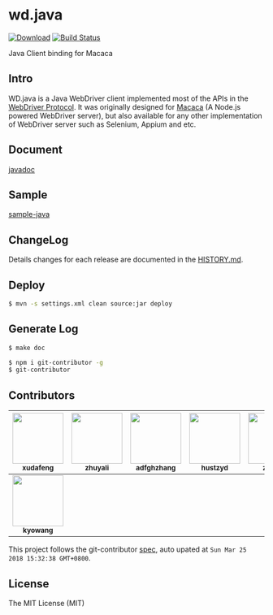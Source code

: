 # wd.java

 [ ![Download](https://api.bintray.com/packages/xudafeng/maven/macacaclient/images/download.svg)](https://bintray.com/xudafeng/maven/macacaclient/_latestVersion)
 [![Build Status](https://travis-ci.org/macacajs/wd.java.svg)](https://travis-ci.org/macacajs/wd.java)

Java Client binding for Macaca

## Intro

WD.java is a Java WebDriver client implemented most of the APIs in the [WebDriver Protocol](https://www.w3.org/TR/webdriver/).
It was originally designed for [Macaca](//macacajs.github.io) (A Node.js powered WebDriver server), but also available for any other implementation of WebDriver server such as Selenium, Appium and etc.

## Document

[javadoc](//macacajs.github.io/wd.java/?asdfasdfa=adsfasd)

## Sample

[sample-java](//github.com/macaca-sample/sample-java)

## ChangeLog

Details changes for each release are documented in the [HISTORY.md](HISTORY.md).

## Deploy

```bash
$ mvn -s settings.xml clean source:jar deploy
```

## Generate Log

```bash
$ make doc
```

```bash
$ npm i git-contributor -g
$ git-contributor
```

<!-- GITCONTRIBUTOR_START -->

## Contributors

|[<img src="https://avatars1.githubusercontent.com/u/1011681?v=4" width="100px;"/><br/><sub><b>xudafeng</b></sub>](https://github.com/xudafeng)<br/>|[<img src="https://avatars3.githubusercontent.com/u/15025212?v=4" width="100px;"/><br/><sub><b>zhuyali</b></sub>](https://github.com/zhuyali)<br/>|[<img src="https://avatars2.githubusercontent.com/u/20984179?v=4" width="100px;"/><br/><sub><b>adfghzhang</b></sub>](https://github.com/adfghzhang)<br/>|[<img src="https://avatars2.githubusercontent.com/u/5562118?v=4" width="100px;"/><br/><sub><b>hustzyd</b></sub>](https://github.com/hustzyd)<br/>|[<img src="https://avatars1.githubusercontent.com/u/1044425?v=4" width="100px;"/><br/><sub><b>ziczhu</b></sub>](https://github.com/ziczhu)<br/>|[<img src="https://avatars2.githubusercontent.com/u/3398837?v=4" width="100px;"/><br/><sub><b>chenDoInG</b></sub>](https://github.com/chenDoInG)<br/>
| :---: | :---: | :---: | :---: | :---: | :---: |
|[<img src="https://avatars0.githubusercontent.com/u/6824951?v=4" width="100px;"/><br/><sub><b>kyowang</b></sub>](https://github.com/kyowang)<br/>

This project follows the git-contributor [spec](https://github.com/xudafeng/git-contributor.git), auto upated at `Sun Mar 25 2018 15:32:38 GMT+0800`.

<!-- GITCONTRIBUTOR_END -->

## License

The MIT License (MIT)
